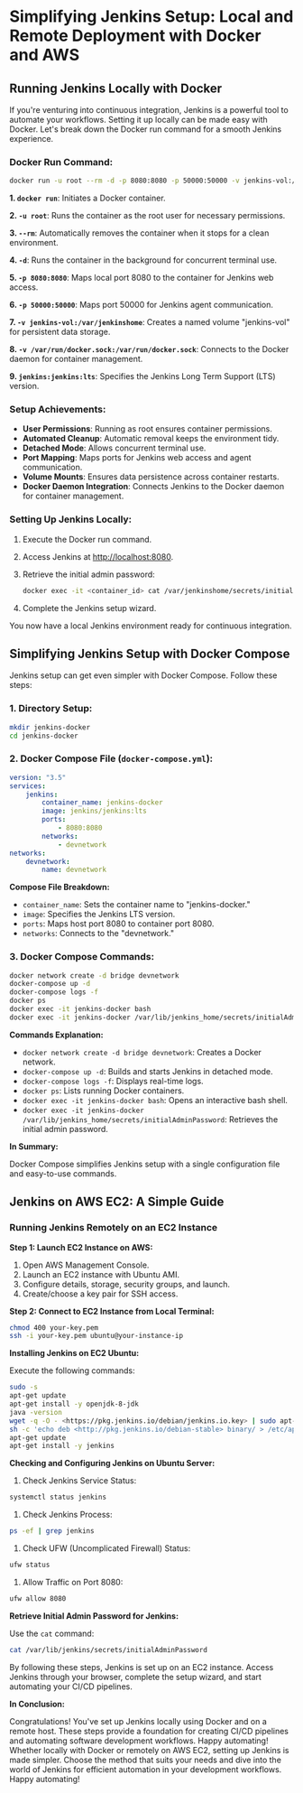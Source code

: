 # Simplifying Jenkins Setup: Local and Remote Deployment with Docker and AWS

## Running Jenkins Locally with Docker

If you're venturing into continuous integration, Jenkins is a powerful tool to automate your workflows. Setting it up locally can be made easy with Docker. Let's break down the Docker run command for a smooth Jenkins experience.

### Docker Run Command:

```bash
docker run -u root --rm -d -p 8080:8080 -p 50000:50000 -v jenkins-vol:/var/jenkinshome -v /var/run/docker.sock:/var/run/docker.sock jenkins:jenkins:lts

```

**1. `docker run`**: Initiates a Docker container.

**2. `-u root`**: Runs the container as the root user for necessary permissions.

**3. `--rm`**: Automatically removes the container when it stops for a clean environment.

**4. `-d`**: Runs the container in the background for concurrent terminal use.

**5. `-p 8080:8080`**: Maps local port 8080 to the container for Jenkins web access.

**6. `-p 50000:50000`**: Maps port 50000 for Jenkins agent communication.

**7. `-v jenkins-vol:/var/jenkinshome`**: Creates a named volume "jenkins-vol" for persistent data storage.

**8. `-v /var/run/docker.sock:/var/run/docker.sock`**: Connects to the Docker daemon for container management.

**9. `jenkins:jenkins:lts`**: Specifies the Jenkins Long Term Support (LTS) version.

### Setup Achievements:

- **User Permissions**: Running as root ensures container permissions.
- **Automated Cleanup**: Automatic removal keeps the environment tidy.
- **Detached Mode**: Allows concurrent terminal use.
- **Port Mapping**: Maps ports for Jenkins web access and agent communication.
- **Volume Mounts**: Ensures data persistence across container restarts.
- **Docker Daemon Integration**: Connects Jenkins to the Docker daemon for container management.

### Setting Up Jenkins Locally:

1. Execute the Docker run command.
2. Access Jenkins at [http://localhost:8080](http://localhost:8080/).
3. Retrieve the initial admin password:
    
    ```bash
    docker exec -it <container_id> cat /var/jenkinshome/secrets/initialAdminPassword
    
    ```
    
4. Complete the Jenkins setup wizard.

You now have a local Jenkins environment ready for continuous integration.

## Simplifying Jenkins Setup with Docker Compose

Jenkins setup can get even simpler with Docker Compose. Follow these steps:

### 1. Directory Setup:

```bash
mkdir jenkins-docker
cd jenkins-docker

```

### 2. Docker Compose File (`docker-compose.yml`):

```yaml
version: "3.5"
services:
    jenkins:
        container_name: jenkins-docker
        image: jenkins/jenkins:lts
        ports:
            - 8080:8080
        networks:
            - devnetwork
networks:
    devnetwork:
        name: devnetwork

```

**Compose File Breakdown:**

- `container_name`: Sets the container name to "jenkins-docker."
- `image`: Specifies the Jenkins LTS version.
- `ports`: Maps host port 8080 to container port 8080.
- `networks`: Connects to the "devnetwork."

### 3. Docker Compose Commands:

```bash
docker network create -d bridge devnetwork
docker-compose up -d
docker-compose logs -f
docker ps
docker exec -it jenkins-docker bash
docker exec -it jenkins-docker /var/lib/jenkins_home/secrets/initialAdminPassword

```

**Commands Explanation:**

- `docker network create -d bridge devnetwork`: Creates a Docker network.
- `docker-compose up -d`: Builds and starts Jenkins in detached mode.
- `docker-compose logs -f`: Displays real-time logs.
- `docker ps`: Lists running Docker containers.
- `docker exec -it jenkins-docker bash`: Opens an interactive bash shell.
- `docker exec -it jenkins-docker /var/lib/jenkins_home/secrets/initialAdminPassword`: Retrieves the initial admin password.

**In Summary:**

Docker Compose simplifies Jenkins setup with a single configuration file and easy-to-use commands.

## Jenkins on AWS EC2: A Simple Guide

### Running Jenkins Remotely on an EC2 Instance

**Step 1: Launch EC2 Instance on AWS:**

1. Open AWS Management Console.
2. Launch an EC2 instance with Ubuntu AMI.
3. Configure details, storage, security groups, and launch.
4. Create/choose a key pair for SSH access.

**Step 2: Connect to EC2 Instance from Local Terminal:**

```bash
chmod 400 your-key.pem
ssh -i your-key.pem ubuntu@your-instance-ip

```

**Installing Jenkins on EC2 Ubuntu:**

Execute the following commands:

```bash
sudo -s
apt-get update
apt-get install -y openjdk-8-jdk
java -version
wget -q -O - <https://pkg.jenkins.io/debian/jenkins.io.key> | sudo apt-key add -
sh -c 'echo deb <http://pkg.jenkins.io/debian-stable> binary/ > /etc/apt/sources.list.d/jenkins.list'
apt-get update
apt-get install -y jenkins

```

**Checking and Configuring Jenkins on Ubuntu Server:**

1. Check Jenkins Service Status:

```bash
systemctl status jenkins

```

1. Check Jenkins Process:

```bash
ps -ef | grep jenkins

```

1. Check UFW (Uncomplicated Firewall) Status:

```bash
ufw status

```

1. Allow Traffic on Port 8080:

```bash
ufw allow 8080

```

**Retrieve Initial Admin Password for Jenkins:**

Use the `cat` command:

```bash
cat /var/lib/jenkins/secrets/initialAdminPassword

```

By following these steps, Jenkins is set up on an EC2 instance. Access Jenkins through your browser, complete the setup wizard, and start automating your CI/CD pipelines.

**In Conclusion:**

Congratulations! You've set up Jenkins locally using Docker and on a remote host. These steps provide a foundation for creating CI/CD pipelines and automating software development workflows. Happy automating! Whether locally with Docker or remotely on AWS EC2, setting up Jenkins is made simpler. Choose the method that suits your needs and dive into the world of Jenkins for efficient automation in your development workflows. Happy automating!

